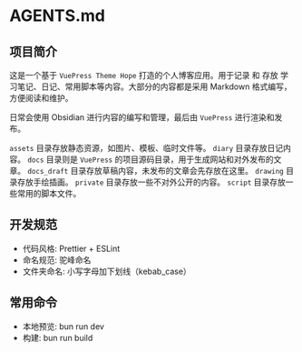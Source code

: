 # AGENTS.md

## 项目简介

这是一个基于 `VuePress Theme Hope` 打造的个人博客应用。用于记录 和 存放 学习笔记、日记、常用脚本等内容。大部分的内容都是采用 Markdown 格式编写，方便阅读和维护。

日常会使用 Obsidian 进行内容的编写和管理，最后由 `VuePress` 进行渲染和发布。

`assets` 目录存放静态资源，如图片、模板、临时文件等。
`diary` 目录存放日记内容。
`docs` 目录则是 `VuePress` 的项目源码目录，用于生成网站和对外发布的文章。
`docs_draft` 目录存放草稿内容，未发布的文章会先存放在这里。
`drawing` 目录存放手绘插画。
`private` 目录存放一些不对外公开的内容。
`script` 目录存放一些常用的脚本文件。

## 开发规范

- 代码风格: Prettier + ESLint
- 命名规范: 驼峰命名
- 文件夹命名: 小写字母加下划线（kebab_case）

## 常用命令

- 本地预览: bun run dev
- 构建: bun run build
